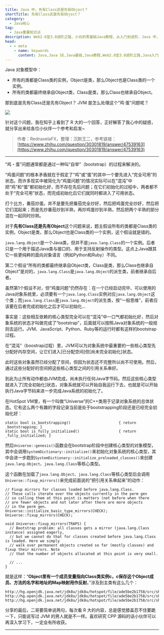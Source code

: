 ```yaml
---
title: Java 中，先有Class还是先有Object？
shortTitle: 先有Class还是先有Object？
category:
  - Java核心
tag:
  - Java重要知识点
description: Web2.0至3.0进阶之路，小白的零基础Java教程，从入门到进阶，Java 中，先有Class还是先有Object？
head:
  - - meta
    - name: keywords
      content: Java,Java SE,Java基础,Java教程,Web2.0至3.0进阶之路,Java入门,教程,java,class,object
---
```




Java 对象模型中：

- 所有的类都是Class类的实例，Object是类，那么Object也是Class类的一个实例。
- 所有的类都最终继承自Object类，Class是类，那么Class也继承自Object。

那到底是先有Class还是先有Object？ JVM 是怎么处理这个“鸡·蛋”问题呢？

![](http://cdn.tobebetterjavaer.com/tobebetterjavaer/images/basic-extra-meal/class-object-2f47490c-70b8-41b8-9551-42c2f98eea91.png)

针对这个问题，我在知乎上看到了 R 大的一个回答，正好解答了我心中的疑惑，就分享出来给各位小伙伴一个参考和启发~

>作者：RednaxelaFX，整理：沉默王二，参考链接：[https://www.zhihu.com/question/30301819/answer/47539163](https://www.zhihu.com/question/30301819/answer/47539163)

-----

“鸡・蛋”问题通常都是通过一种叫“自举”（bootstrap）的过程来解决的。

“鸡蛋问题”的根本矛盾就在于假定了“鸡”或“蛋”的其中一个要先进入“完全可用”的状态。而许多现实中被简化为“鸡蛋问题”的情况实际可以在“混沌”中把“鸡”和“蛋”都初始化好，而不存在先后问题；在它们初始化的过程中，两者都不处于“完全可用”状态，而完成初始化后它们就同时都进入了可用状态。

打个比方，番茄炒蛋。并不是要先把番茄完全炒好，然后把鸡蛋完全炒好，然后把它们混起来；而是先炒番茄炒到半熟，再炒鸡蛋炒到半熟，然后把两个半熟的部分混在一起同时炒熟。

对于**先有Class还是先有Object**这个问题来说，题主假设所有的类都是Class类的实例，Object是类，那么Object也是Class类的一个实例，这个假设就是错的。

`java.lang.Object`是一个Java类，但并不是`java.lang.Class`的一个实例。后者只是一个用于描述Java类与接口的、用于支持反射操作的类型。这点上Java跟其它一些更纯粹的面向对象语言（例如Python和Ruby）不同。

第二个假设“所有的类都最终继承自Object类，Class是类，那么Class也继承自Object”是对的，`java.lang.Class`是`java.lang.Object`的派生类，前者继承自后者。

虽然第1个假设不对，但“鸡蛋问题”仍然存在：在一个已经启动完毕、可以使用的Java对象系统里，必须要有一个`java.lang.Class`实例对应`java.lang.Object`这个类；而`java.lang.Class`是`java.lang.Object`的派生类，按“一般思维”，前者应该要在后者完成初始化之后才可以初始化…

事实是：这些相互依赖的核心类型完全可以在“混沌”中一口气都初始化好，然后对象系统的状态才叫做完成了“bootstrap”，后面就可以按照Java对象系统的一般规则去运行。JVM、JavaScript、Python、Ruby等的运行时都有这样的bootstrap过程。

在“混沌”（boostrap过程）里，JVM可以为对象系统中最重要的一些核心类型先分配好内存空间，让它们进入[已分配空间]但[尚未完全初始化]状态。

此时这些对象虽然已经分配了空间，但因为状态还不完整所以尚不可使用。然后，通过这些分配好的空间把这些核心类型之间的引用关系串好。

到此为止所有动作都由JVM完成，尚未执行任何Java字节码。然后这些核心类型就进入了[完全初始化]状态，对象系统就可以开始自我运行下去，也就是可以开始执行Java字节码来进一步完成Java系统的初始化了。

在HotSpot VM里，有一个叫做“Universe”的C++类用于记录对象系统的总体状态。它有这么两个有趣的字段记录当前是处于bootstrapping阶段还是已经完全初始化好：

```
static bool is_bootstrapping()                      { return _bootstrapping; }
static bool is_fully_initialized()                  { return _fully_initialized; }
```

然后`Universe::genesis()`函数会在bootstrap阶段中创建核心类型的对象模型，其中会调用`SystemDictionary::initialize()`来初始化对象系统的核心类型，其中会进一步跑到`SystemDictionary::initialize_preloaded_classes()`来创建`java.lang.Object`、`java.lang.Class`等核心类型。

这个函数在加载了`java.lang.Object`、`java.lang.Class`等核心类型后会调用`Universe::fixup_mirrors()`来完成前面说的“把引用关系串起来”的动作：

```
// Fixup mirrors for classes loaded before java.lang.Class.
// These calls iterate over the objects currently in the perm gen
// so calling them at this point is matters (not before when there
// are fewer objects and not later after there are more objects
// in the perm gen.
Universe::initialize_basic_type_mirrors(CHECK);
Universe::fixup_mirrors(CHECK);

void Universe::fixup_mirrors(TRAPS) {
  // Bootstrap problem: all classes gets a mirror (java.lang.Class instance) assigned eagerly,
  // but we cannot do that for classes created before java.lang.Class is loaded. Here we simply
  // walk over permanent objects created so far (mostly classes) and fixup their mirrors. Note
  // that the number of objects allocated at this point is very small.

  // ...
}
```

就是这样：“**Object里有一个成员变量指向Class类实例c，c保存这个Object成员、方法的名字和地址的Map映射用作反射**。”涉及到主类有这么几个：

```
http://hg.openjdk.java.net/jdk8u/jdk8u/hotspot/file/ade5be2b1758/src/share/vm/memory/universe.hpp#l399
http://hg.openjdk.java.net/jdk8u/jdk8u/hotspot/file/ade5be2b1758/src/share/vm/memory/universe.cpp#l259
http://hg.openjdk.java.net/jdk8u/jdk8u/hotspot/file/ade5be2b1758/src/share/vm/classfile/systemDictionary.cpp#l1814
```

分享的最后，二哥要简单说两句，每次看 R 大的内容，总是感觉膝盖忍不住要跪一下，只能说写过 JVM 的男人就是不一样。喜欢研究 CPP 源码的话小伙伴可以再深入学习下，一定会有所收获。

----


  

 

  











